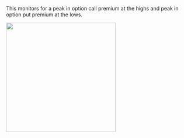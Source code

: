 This monitors for a peak in option call premium at the highs and peak in option put premium at the lows.

<img src="[https://your-image-url.type](https://user-images.githubusercontent.com/75052782/203615892-6a8d4477-7390-4cd4-b159-6fccad4ae399.jpg)" width="300" height="300">


